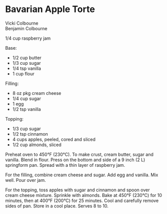 # Bavarian Apple Torte

Vicki Colbourne<br/>
Benjamin Colbourne

1/4 cup raspberry jam

Base:

- 1/2 cup butter
- 1/3 cup sugar
- 1/4 tsp vanilla
- 1 cup flour

Filling:

- 8 oz pkg cream cheese
- 1/4 cup sugar
- 1 egg
- 1/2 tsp vanilla

Topping:

- 1/3 cup sugar
- 1/2 tsp cinnamon
- 4 cups apples, peeled, cored and sliced
- 1/2 cup almonds, sliced

Preheat oven to 450°F (230°C). To make crust, cream butter, sugar and vanilla. Blend in flour. Press on the bottom and side of a 9 inch (2 L) springform pan. Spread with a thin layer of raspberry jam.

For the filling, combine cream cheese and sugar. Add egg and vanilla.  Mix well. Pour over jam.

For the topping, toss apples with sugar and cinnamon and spoon over cream cheese mixture. Sprinkle with almonds. Bake at 450°F (230°C) for 10 minutes, then at 400°F (200°C) for 25 minutes. Cool and carefully remove sides of pan. Store in a cool place. Serves 8 to 10.